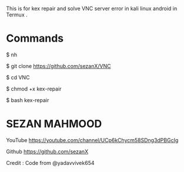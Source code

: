 This is for kex repair and solve VNC server error in kali linux android in Termux . 

# Commands
$ nh

$ git clone https://github.com/sezanX/VNC

$ cd VNC

$ chmod +x kex-repair

$ bash kex-repair 




# SEZAN MAHMOOD
YouTube https://youtube.com/channel/UCp6kChycm58SDng3dPBGcIg

Github https://github.com/sezanX




Credit :
Code from @yadavvivek654
